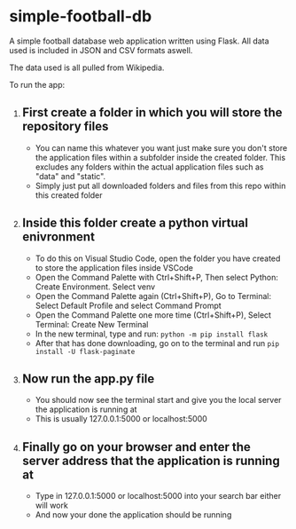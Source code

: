 # simple-football-db
A simple football database web application written using Flask. All data used is included in JSON and CSV formats aswell.

The data used is all pulled from Wikipedia.

To run the app:

1. First create a folder in which you will store the repository files
   -
   - You can name this whatever you want just make sure you don't store the application files within a subfolder inside the created folder. This excludes any folders
   within the actual application files such as "data" and "static".
   - Simply just put all downloaded folders and files from this repo within this created folder
2. Inside this folder create a python virtual enivronment
   -
   - To do this on Visual Studio Code, open the folder you have created to store the application files inside VSCode
   - Open the Command Palette with Ctrl+Shift+P, Then select Python: Create Environment. Select venv
   - Open the Command Palette again (Ctrl+Shift+P), Go to Terminal: Select Default Profile and select Command Prompt
   - Open the Command Palette one more time (Ctrl+Shift+P), Select Terminal: Create New Terminal
   - In the new terminal, type and run: ```python -m pip install flask```
   - After that has done downloading, go on to the terminal and run ```pip install -U flask-paginate```
3. Now run the app.py file
   -
   - You should now see the terminal start and give you the local server the application is running at
   - This is usually 127.0.0.1:5000 or localhost:5000
4. Finally go on your browser and enter the server address that the application is running at
   -
   - Type in 127.0.0.1:5000 or localhost:5000 into your search bar either will work
   - And now your done the application should be running

   
   